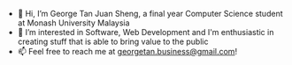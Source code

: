 - 👋 Hi, I’m George Tan Juan Sheng, a final year Computer Science student at Monash University Malaysia
- 👀 I’m interested in Software, Web Development and I'm enthusiastic in creating stuff that is able to bring value to the public
- 📫 Feel free to reach me at georgetan.business@gmail.com!

<!---
GeorgeTan615/GeorgeTan615 is a ✨ special ✨ repository because its `README.md` (this file) appears on your GitHub profile.
You can click the Preview link to take a look at your changes.
--->
